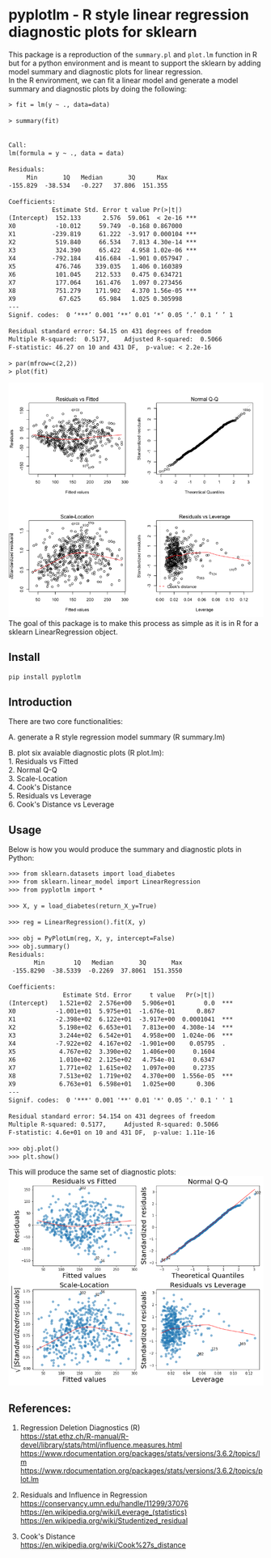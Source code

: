 # pyplotlm - R style linear regression diagnostic plots for sklearn
This package is a reproduction of the `summary.pl` and `plot.lm` function in R but for a python environment and is meant to support the sklearn by adding model summary and diagnostic plots for linear regression. <br>
In the R environment, we can fit a linear model and generate a model summary and diagnostic plots by doing the following: <br>
```
> fit = lm(y ~ ., data=data)

> summary(fit)


Call:
lm(formula = y ~ ., data = data)

Residuals:
     Min       1Q   Median       3Q      Max 
-155.829  -38.534   -0.227   37.806  151.355 

Coefficients:
            Estimate Std. Error t value Pr(>|t|)    
(Intercept)  152.133      2.576  59.061  < 2e-16 ***
X0           -10.012     59.749  -0.168 0.867000    
X1          -239.819     61.222  -3.917 0.000104 ***
X2           519.840     66.534   7.813 4.30e-14 ***
X3           324.390     65.422   4.958 1.02e-06 ***
X4          -792.184    416.684  -1.901 0.057947 .  
X5           476.746    339.035   1.406 0.160389    
X6           101.045    212.533   0.475 0.634721    
X7           177.064    161.476   1.097 0.273456    
X8           751.279    171.902   4.370 1.56e-05 ***
X9            67.625     65.984   1.025 0.305998    
---
Signif. codes:  0 ‘***’ 0.001 ‘**’ 0.01 ‘*’ 0.05 ‘.’ 0.1 ‘ ’ 1

Residual standard error: 54.15 on 431 degrees of freedom
Multiple R-squared:  0.5177,	Adjusted R-squared:  0.5066 
F-statistic: 46.27 on 10 and 431 DF,  p-value: < 2.2e-16

> par(mfrow=c(2,2))
> plot(fit)
```
![](https://github.com/esmondhkchu/pyplotlm/blob/dev/plots/R_plot.png) <br>
The goal of this package is to make this process as simple as it is in R for a sklearn LinearRegression object.

## Install
```bash
pip install pyplotlm
```

## Introduction
There are two core functionalities:

A. generate a R style regression model summary (R summary.lm) <br>

B. plot six avaiable diagnostic plots (R plot.lm): <br>
    1. Residuals vs Fitted <br>
    2. Normal Q-Q <br>
    3. Scale-Location <br>
    4. Cook's Distance <br>
    5. Residuals vs Leverage <br>
    6. Cook's Distance vs Leverage <br>

## Usage
Below is how you would produce the summary and diagnostic plots in Python:
```
>>> from sklearn.datasets import load_diabetes
>>> from sklearn.linear_model import LinearRegression
>>> from pyplotlm import *

>>> X, y = load_diabetes(return_X_y=True)

>>> reg = LinearRegression().fit(X, y)

>>> obj = PyPlotLm(reg, X, y, intercept=False)
>>> obj.summary()
Residuals:
       Min        1Q   Median       3Q       Max
 -155.8290  -38.5339  -0.2269  37.8061  151.3550

Coefficients:
               Estimate Std. Error     t value   Pr(>|t|)
(Intercept)   1.521e+02  2.576e+00   5.906e+01        0.0  ***
X0           -1.001e+01  5.975e+01  -1.676e-01      0.867
X1           -2.398e+02  6.122e+01  -3.917e+00  0.0001041  ***
X2            5.198e+02  6.653e+01   7.813e+00  4.308e-14  ***
X3            3.244e+02  6.542e+01   4.958e+00  1.024e-06  ***
X4           -7.922e+02  4.167e+02  -1.901e+00    0.05795  .
X5            4.767e+02  3.390e+02   1.406e+00     0.1604
X6            1.010e+02  2.125e+02   4.754e-01     0.6347
X7            1.771e+02  1.615e+02   1.097e+00     0.2735
X8            7.513e+02  1.719e+02   4.370e+00  1.556e-05  ***
X9            6.763e+01  6.598e+01   1.025e+00      0.306
---
Signif. codes:  0 '***' 0.001 '**' 0.01 '*' 0.05 '.' 0.1 ' ' 1

Residual standard error: 54.154 on 431 degrees of freedom
Multiple R-squared: 0.5177,     Adjusted R-squared: 0.5066
F-statistic: 4.6e+01 on 10 and 431 DF,  p-value: 1.11e-16

>>> obj.plot()
>>> plt.show()
```
This will produce the same set of diagnostic plots: <br>
![](https://github.com/esmondhkchu/pyplotlm/blob/dev/plots/python_plot.png) <br>

## References:
1. Regression Deletion Diagnostics (R) <br>
https://stat.ethz.ch/R-manual/R-devel/library/stats/html/influence.measures.html <br>
https://www.rdocumentation.org/packages/stats/versions/3.6.2/topics/lm <br>
https://www.rdocumentation.org/packages/stats/versions/3.6.2/topics/plot.lm <br>

2. Residuals and Influence in Regression <br>
https://conservancy.umn.edu/handle/11299/37076 <br>
https://en.wikipedia.org/wiki/Leverage_(statistics) <br>
https://en.wikipedia.org/wiki/Studentized_residual <br>

3. Cook's Distance <br>
https://en.wikipedia.org/wiki/Cook%27s_distance <br>
